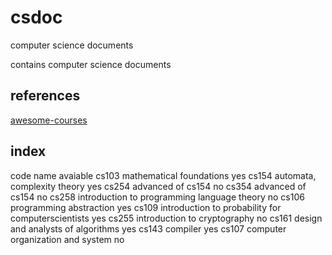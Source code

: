 # csdoc
computer science documents

contains computer science documents

## references

[awesome-courses](https://github.com/prakhar1989/awesome-courses)

## index

code    name                                                            avaiable
cs103   mathematical foundations                                             yes
cs154   automata, complexity theory                                          yes
cs254   advanced of cs154                                                     no
cs354   advanced of cs154                                                     no
cs258   introduction to programming language theory                           no
cs106   programming abstraction                                              yes
cs109   introduction to probability for computerscientists                   yes
cs255   introduction to cryptography                                          no
cs161   design and analysts of algorithms                                    yes
cs143   compiler                                                             yes
cs107   computer organization and system                                      no
